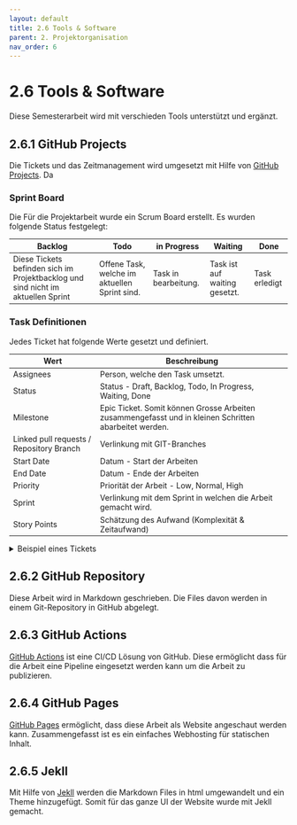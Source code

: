 ```yaml
---
layout: default
title: 2.6 Tools & Software
parent: 2. Projektorganisation
nav_order: 6
---
```


# 2.6 Tools & Software

Diese Semesterarbeit wird mit verschieden Tools unterstützt und ergänzt.

## 2.6.1 GitHub Projects
Die Tickets und das Zeitmanagement wird umgesetzt mit Hilfe von [GitHub Projects](https://docs.github.com/en/issues/planning-and-tracking-with-projects/learning-about-projects/about-projects). Da

### Sprint Board

Die Für die Projektarbeit wurde ein Scrum Board erstellt. Es wurden folgende Status festgelegt:

| **Backlog**                                                                      | **Todo**                                      | **in Progress**      | **Waiting**                   | **Done**      |
|----------------------------------------------------------------------------------|-----------------------------------------------|----------------------|-------------------------------|---------------|
| Diese Tickets befinden sich im Projektbacklog und sind nicht im aktuellen Sprint | Offene Task, welche im aktuellen Sprint sind. | Task in bearbeitung. | Task ist auf waiting gesetzt. | Task erledigt |

### Task Definitionen

Jedes Ticket hat folgende Werte gesetzt und definiert.

| **Wert**                                 | **Beschreibung**                                                                                      |
|------------------------------------------|-------------------------------------------------------------------------------------------------------|
| Assignees                                | Person, welche den Task umsetzt.                                                                      |
| Status                                   | Status - Draft, Backlog, Todo, In Progress, Waiting, Done                                             |
| Milestone                                | Epic Ticket. Somit können Grosse Arbeiten zusammengefasst und in kleinen Schritten abarbeitet werden. |
| Linked pull requests / Repository Branch | Verlinkung mit GIT-Branches                                                                           |
| Start Date                               | Datum - Start der Arbeiten                                                                            |
| End Date                                 | Datum - Ende der Arbeiten                                                                             |
| Priority                                 | Priorität der Arbeit - Low, Normal, High                                                              |
| Sprint                                   | Verlinkung mit dem Sprint in welchen die Arbeit gemacht wird.                                         |
| Story Points                             | Schätzung des Aufwand (Komplexität & Zeitaufwand)                                                     |

<details>
  <summary>Beispiel eines Tickets</summary>

  <img src="../../ressources/images/2023_Ticket.png" alt="2023_Ticket">

  Damit die Tickets immer den gleichen Aufbau haben wurde ein Template erstellt und eingerichtet.
</details>

## 2.6.2 GitHub Repository

Diese Arbeit wird in Markdown geschrieben. Die Files davon werden in einem Git-Repository in GitHub abgelegt.

## 2.6.3 GitHub Actions

[GitHub Actions](https://github.com/features/actions) ist eine CI/CD Lösung von GitHub. Diese ermöglicht dass für die Arbeit eine Pipeline eingesetzt werden kann um die Arbeit zu publizieren.

## 2.6.4 GitHub Pages

[GitHub Pages](https://pages.github.com/) ermöglicht, dass diese Arbeit als Website angeschaut werden kann. Zusammengefasst ist es ein einfaches Webhosting für statischen Inhalt.

## 2.6.5 Jekll

Mit Hilfe von [Jekll](https://jekyllrb.com/) werden die Markdown Files in html umgewandelt und ein Theme hinzugefügt. Somit für das ganze UI der Website wurde mit Jekll gemacht.
